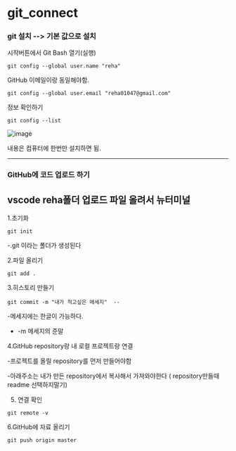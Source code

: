 # git_connect

### git 설치  --> 기본 값으로 설치

시작버튼에서 Git Bash 열기(실행)

```
git config --global user.name "reha"
```

GitHub 이메일이랑 동일해야함.
```
git config --global user.email "reha01047@gmail.com"
```

정보 확인하기
```
git config --list
```

![image](https://github.com/OnlyREHA/git_connect/assets/145514740/97f1d994-4909-41ce-9ac6-aafca058a9e3)

내용은 컴퓨터에 한번만 설치하면 됨.

--------------------------------------------

### GitHub에 코드 업로드 하기

## vscode reha폴더 업로드 파일 올려서 뉴터미널

1.초기화

```
git init
```
-.git 이라는 폴더가 생성된다


2.파일 올리기

```
git add .
```


3.히스토리 만들기

```
git commit -m "내가 적고싶은 메세지"  --
```
-메세지에는 한글이 가능하다.
- -m 메세지의 준말


4.GitHub repository랑 내 로컬 프로젝트랑 연결 

-프로젝트를 올릴 repository를 먼저 만들어야함

-아래주소는 내가 만든 repository에서 복사해서 가져와야한다 ( repository만들때 readme 선택하지말기)


5. 연결 확인


```
git remote -v
```


6.GitHub에 자료 올리기


```
git push origin master
```

























